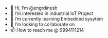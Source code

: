 - 👋 Hi, I’m @engrdinesh
- 👀 I’m interested in industrial IoT Project
- 🌱 I’m currently learning Embedded sysytem
- 💞️ I’m looking to collaborate on 
- 📫 How to reach me @ 9994111214

<!---
engrdinesh/engrdinesh is a ✨ special ✨ repository because its `README.md` (this file) appears on your GitHub profile.
You can click the Preview link to take a look at your changes.
--->
